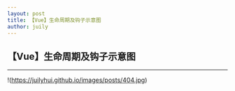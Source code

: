 ```yaml
---
layout: post
title: 【Vue】生命周期及钩子示意图
author: juily
---
```

## 【Vue】生命周期及钩子示意图
-----
!(https://juilyhui.github.io/images/posts/404.jpg)
